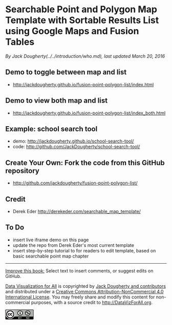 # Searchable Point and Polygon Map Template with Sortable Results List using Google Maps and Fusion Tables

*By Jack Dougherty(../../introduction/who.md), last updated March 20, 2016*

## Demo to toggle between map and list
- http://jackdougherty.github.io/fusion-point-polygon-list/index.html

## Demo to view both map and list
- http://jackdougherty.github.io/fusion-point-polygon-list/index_both.html

## Example: school search tool
- demo: http://jackdougherty.github.io/school-search-tool/
- code: http://github.com/JackDougherty/school-search-tool/

## Create Your Own: Fork the code from this GitHub repository
- http://github.com/jackdougherty/fusion-point-polygon-list/

## Credit
- Derek Eder http://derekeder.com/searchable_map_template/

## To Do
- insert live iframe demo on this page
- update the repo from Derek Eder's most current template
- insert step-by-step tutorial to for readers to edit template, based on basic searchable point map chapter



---



[Improve this book:](../../gitbook/improve.md) Select text to insert comments, or suggest edits on GitHub.

[Data Visualization for All](http://datavizforall.org)
is copyrighted by [Jack Dougherty and contributors](../../introduction/who.md)
and distributed under a [Creative Commons Attribution-NonCommercial 4.0 International License](http://creativecommons.org/licenses/by-nc/4.0). You may freely share and modify this content for non-commercial purposes, with a source credit to http://DataVizForAll.org.

![Creative Commons by-nc image](../../cc-by-nc.png)
